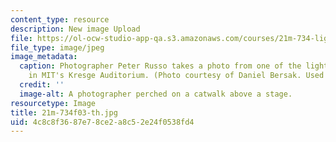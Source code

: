 ```yaml
---
content_type: resource
description: New image Upload
file: https://ol-ocw-studio-app-qa.s3.amazonaws.com/courses/21m-734-lighting-design-for-the-theatre-fall-2003/4c8c8f3687e78ce2a8c52e24f0538fd4_21m-734f03-th.jpg
file_type: image/jpeg
image_metadata:
  caption: Photographer Peter Russo takes a photo from one of the lighting catwalks
    in MIT's Kresge Auditorium. (Photo courtesy of Daniel Bersak. Used with permission.)
  credit: ''
  image-alt: A photographer perched on a catwalk above a stage.
resourcetype: Image
title: 21m-734f03-th.jpg
uid: 4c8c8f36-87e7-8ce2-a8c5-2e24f0538fd4
---
```

